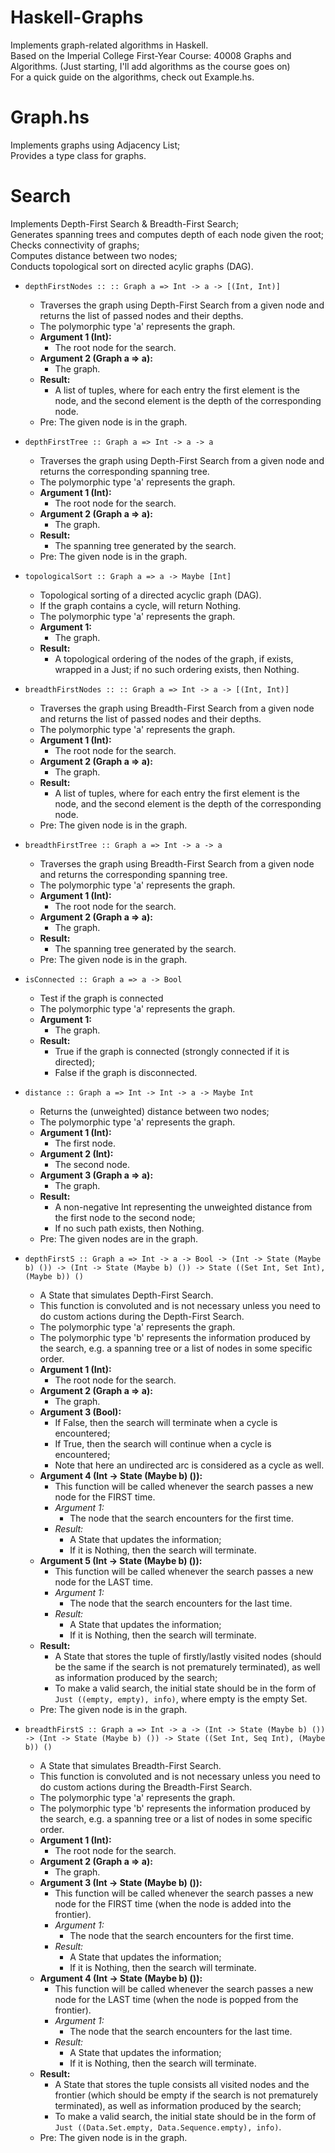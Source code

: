 # Haskell-Graphs
Implements graph-related algorithms in Haskell.  
Based on the Imperial College First-Year Course: 40008 Graphs and Algorithms. 
(Just starting, I'll add algorithms as the course goes on)  
For a quick guide on the algorithms, check out Example.hs.  

# Graph.hs
Implements graphs using Adjacency List;  
Provides a type class for graphs.  

# Search
Implements Depth-First Search & Breadth-First Search;  
Generates spanning trees and computes depth of each node given the root;  
Checks connectivity of graphs;  
Computes distance between two nodes;  
Conducts topological sort on directed acylic graphs (DAG).  

* `depthFirstNodes :: :: Graph a => Int -> a -> [(Int, Int)]`  
  * Traverses the graph using Depth-First Search from a given node and returns the list of passed nodes and their depths.  
  * The polymorphic type 'a' represents the graph.  
  * **Argument 1 (Int):**  
    * The root node for the search.  
  * **Argument 2 (Graph a => a):**  
    * The graph.  
  * **Result:**  
    * A list of tuples, where for each entry the first element is the node, and the second element is the depth of the corresponding node.  
  * Pre: The given node is in the graph.  

* `depthFirstTree :: Graph a => Int -> a -> a`  
  * Traverses the graph using Depth-First Search from a given node and returns the corresponding spanning tree.  
  * The polymorphic type 'a' represents the graph.  
  * **Argument 1 (Int):**  
    * The root node for the search.  
  * **Argument 2 (Graph a => a):**  
    * The graph.  
  * **Result:**  
    * The spanning tree generated by the search.  
  * Pre: The given node is in the graph.  

* `topologicalSort :: Graph a => a -> Maybe [Int]`  
  * Topological sorting of a directed acyclic graph (DAG).  
  * If the graph contains a cycle, will return Nothing.  
  * The polymorphic type 'a' represents the graph.  
  * **Argument 1:**  
    * The graph.  
  * **Result:**  
    * A topological ordering of the nodes of the graph, if exists, wrapped in a Just; if no such ordering exists, then Nothing.  

* `breadthFirstNodes :: :: Graph a => Int -> a -> [(Int, Int)]`  
  * Traverses the graph using Breadth-First Search from a given node and returns the list of passed nodes and their depths.  
  * The polymorphic type 'a' represents the graph.  
  * **Argument 1 (Int):**  
    * The root node for the search.  
  * **Argument 2 (Graph a => a):**  
    * The graph.  
  * **Result:**  
    * A list of tuples, where for each entry the first element is the node, and the second element is the depth of the corresponding node.  
  * Pre: The given node is in the graph.  

* `breadthFirstTree :: Graph a => Int -> a -> a`  
  * Traverses the graph using Breadth-First Search from a given node and returns the corresponding spanning tree.  
  * The polymorphic type 'a' represents the graph.  
  * **Argument 1 (Int):**  
    * The root node for the search.  
  * **Argument 2 (Graph a => a):**  
    * The graph.  
  * **Result:**  
    * The spanning tree generated by the search.  
  * Pre: The given node is in the graph.  

* `isConnected :: Graph a => a -> Bool`  
  * Test if the graph is connected  
  * The polymorphic type 'a' represents the graph.  
  * **Argument 1:**
    * The graph.   
  * **Result:**  
    * True if the graph is connected (strongly connected if it is directed);
    * False if the graph is disconnected.  

* `distance :: Graph a => Int -> Int -> a -> Maybe Int`  
  * Returns the (unweighted) distance between two nodes;   
  * The polymorphic type 'a' represents the graph.  
  * **Argument 1 (Int):**
    * The first node.  
  * **Argument 2 (Int):**
    * The second node.  
  * **Argument 3 (Graph a => a):**
    * The graph.   
  * **Result:**  
    * A non-negative Int representing the unweighted distance from the first node to the second node;  
    * If no such path exists, then Nothing.  
  * Pre: The given nodes are in the graph.  

* `depthFirstS :: Graph a => Int -> a -> Bool -> (Int -> State (Maybe b) ()) -> (Int -> State (Maybe b) ()) -> State ((Set Int, Set Int), (Maybe b)) ()`  
  * A State that simulates Depth-First Search.  
  * This function is convoluted and is not necessary unless you need to do custom actions during the Depth-First Search.  
  * The polymorphic type 'a' represents the graph.  
  * The polymorphic type 'b' represents the information produced by the search, e.g. a spanning tree or a list of nodes in some specific order.  
  * **Argument 1 (Int):**  
    * The root node for the search.  
  * **Argument 2 (Graph a => a):**  
    * The graph.  
  * **Argument 3 (Bool):**  
    * If False, then the search will terminate when a cycle is encountered;  
    * If True, then the search will continue when a cycle is encountered;  
    * Note that here an undirected arc is considered as a cycle as well.  
  * **Argument 4 (Int -> State (Maybe b) ()):**  
    * This function will be called whenever the search passes a new node for the FIRST time.  
    * *Argument 1:*  
      * The node that the search encounters for the first time.  
    * *Result:*  
      * A State that updates the information;  
      * If it is Nothing, then the search will terminate.  
  * **Argument 5 (Int -> State (Maybe b) ()):**  
    * This function will be called whenever the search passes a new node for the LAST time.  
    * *Argument 1:*  
      * The node that the search encounters for the last time.  
    * *Result:*  
      * A State that updates the information;  
      * If it is Nothing, then the search will terminate.  
  * **Result:**  
    * A State that stores the tuple of firstly/lastly visited nodes (should be the same if the search is not prematurely terminated), as well as information produced by the search;  
    * To make a valid search, the initial state should be in the form of `Just ((empty, empty), info)`, where empty is the empty Set.  
  * Pre: The given node is in the graph.  

* `breadthFirstS :: Graph a => Int -> a -> (Int -> State (Maybe b) ()) -> (Int -> State (Maybe b) ()) -> State ((Set Int, Seq Int), (Maybe b)) ()`  
  * A State that simulates Breadth-First Search.  
  * This function is convoluted and is not necessary unless you need to do custom actions during the Breadth-First Search.  
  * The polymorphic type 'a' represents the graph.  
  * The polymorphic type 'b' represents the information produced by the search, e.g. a spanning tree or a list of nodes in some specific order.  
  * **Argument 1 (Int):**  
    * The root node for the search.  
  * **Argument 2 (Graph a => a):**  
    * The graph.  
  * **Argument 3 (Int -> State (Maybe b) ()):**  
    * This function will be called whenever the search passes a new node for the FIRST time (when the node is added into the frontier).  
    * *Argument 1:*  
      * The node that the search encounters for the first time.  
    * *Result:*  
      * A State that updates the information;  
      * If it is Nothing, then the search will terminate.  
  * **Argument 4 (Int -> State (Maybe b) ()):**  
    * This function will be called whenever the search passes a new node for the LAST time (when the node is popped from the frontier).  
    * *Argument 1:*  
      * The node that the search encounters for the last time.  
    * *Result:*  
      * A State that updates the information;  
      * If it is Nothing, then the search will terminate.  
  * **Result:**  
    * A State that stores the tuple consists all visited nodes and the frontier (which should be empty if the search is not prematurely terminated), as well as information produced by the search;  
    * To make a valid search, the initial state should be in the form of `Just ((Data.Set.empty, Data.Sequence.empty), info)`.  
  * Pre: The given node is in the graph.  

